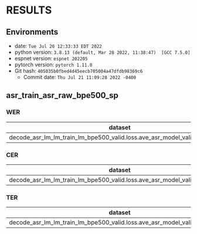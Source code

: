 <!-- Generated by scripts/utils/show_asr_result.sh -->
# RESULTS
## Environments
- date: `Tue Jul 26 12:33:33 EDT 2022`
- python version: `3.8.13 (default, Mar 28 2022, 11:38:47)  [GCC 7.5.0]`
- espnet version: `espnet 202205`
- pytorch version: `pytorch 1.11.0`
- Git hash: `405035b0fbed4d45eecb705004a47dfdb98369c6`
  - Commit date: `Thu Jul 21 11:09:28 2022 -0400`

## asr_train_asr_raw_bpe500_sp
### WER

|dataset|Snt|Wrd|Corr|Sub|Del|Ins|Err|S.Err|
|---|---|---|---|---|---|---|---|---|
|decode_asr_lm_lm_train_lm_bpe500_valid.loss.ave_asr_model_valid.acc.ave/test|518|10880|67.7|25.6|6.6|4.8|37.0|99.0|

### CER

|dataset|Snt|Wrd|Corr|Sub|Del|Ins|Err|S.Err|
|---|---|---|---|---|---|---|---|---|
|decode_asr_lm_lm_train_lm_bpe500_valid.loss.ave_asr_model_valid.acc.ave/test|518|58372|89.7|4.2|6.1|3.2|13.5|99.0|

### TER

|dataset|Snt|Wrd|Corr|Sub|Del|Ins|Err|S.Err|
|---|---|---|---|---|---|---|---|---|
|decode_asr_lm_lm_train_lm_bpe500_valid.loss.ave_asr_model_valid.acc.ave/test|518|20708|74.2|17.7|8.1|3.9|29.7|99.0|

